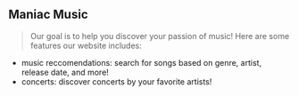 ## Maniac Music
> Our goal is to help you discover your passion of music! Here are some features our website includes:
- music reccomendations: search for songs based on genre, artist, release date, and more!
- concerts: discover concerts by your favorite artists!